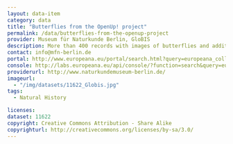 ```yaml
---
layout: data-item
category: data
title: "Butterflies from the OpenUp! project"
permalink: /data/butterflies-from-the-openup-project
provider: Museum für Naturkunde Berlin, GloBIS
description: More than 400 records with images of butterflies and additional scientific information on scanned labels.
contact: info@mfn-berlin.de
portal: http://www.europeana.eu/portal/search.html?query=europeana_collectionName%3A11622*&rows=12
console: http://labs.europeana.eu/api/console/?function=search&query=europeana_collectionName%3A11622*&rows=12
providerurl: http://www.naturkundemuseum-berlin.de/
imageurl:
  - "/img/datasets/11622_Globis.jpg"
tags:
  - Natural History

licenses:
dataset: 11622
copyright: Creative Commons Attribution - Share Alike
copyrighturl: http://creativecommons.org/licenses/by-sa/3.0/
---
```

